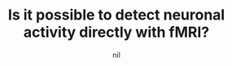 ---
title: "Is it possible to detect neuronal activity directly with fMRI?"
project_id: 
date: nil
conference_id: ""
presenters:
   - peter_bandettini
summary: "<p>ISMRM 2005 education program, Miami, FL</p>"
file: /assets/presentations/T172.ppt
filename: T172.ppt
layout: presentation
---